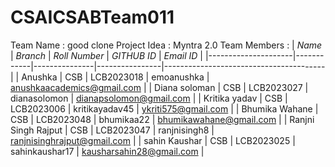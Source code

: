 # CSAICSABTeam011
  Team Name : good clone
  Project Idea : Myntra 2.0
  Team Members :
| *Name*              | *Branch*   | *Roll Number* | *GITHUB ID*    | *Email ID*                             | 
|---------------------|------------|---------------|----------------|----------------------------------------|
| Anushka             | CSB        | LCB2023018    | emoanushka     | anushkaacademics@gmail.com             | 
| Diana soloman       | CSB        | LCB2023027    | dianasolomon   | dianapsolomon@gmail.com                | 
| Kritika yadav       | CSB        | LCB2023006    | kritikayadav45 | ykriti575@gmail.com                    | 
| Bhumika Wahane      | CSB        | LCB2023048    | bhumikaa22     | bhumikawahane@gmail.com                | 
| Ranjni Singh Rajput | CSB        | LCB2023047    | ranjnisingh8   | ranjnisinghrajput@gmail.com            |
| sahin Kaushar       | CSB        | LCB2023025    | sahinkaushar17 | kausharsahin28@gmail.com               |
